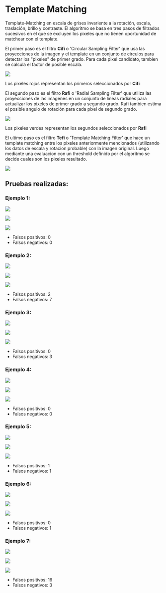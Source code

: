 # Template Matching

Template-Matching en escala de grises invariente a la rotación, escala, traslación, brillo y contraste. El algoritmo se basa en tres pasos de filtrados sucesivos en el que se excluyen los pixeles que no tienen oportunidad de matchear con el template. 

El primer paso es el filtro **Cifi** o 'Circular Sampling Filter' que usa las proyecciones de la imagen y el template en un conjunto de circulos para detectar los "pixeles" de primer grado. Para cada pixel candidato, tambien se calcula el factor de posible escala.

![](results/mounts_/first.jpg)

Los pixeles rojos representan los primeros seleccionados por **Cifi**

El segundo paso es el filtro **Rafi** o 'Radial Sampling Filter' que utiliza las proyecciones de las imagenes en un conjunto de lineas radiales para actualizar los pixeles de primer grado a segundo grado. Rafi tambien estima el posible angulo de rotación para cada pixel de segundo grado.

![](results/mounts_/second.jpg)

Los pixeles verdes representan los segundos seleccionados por **Rafi**

El ultimo paso es el filtro **Tefi** o 'Template Matching Filter' que hace un template matching entre los pixeles anteriormente mencionados (utilizando los datos de escala y rotacion probable) con la imagen original. Luego mediante una evaluacion con un threshold definido por el algoritmo se decide cuales son los pixeles resultado.

![](results/mounts_/final.jpg)



## Pruebas realizadas:

### Ejemplo 1:
![](results/sombrero_rotado_/test.png)

![](results/sombrero_rotado_/template.png)

![](results/sombrero_rotado_/final.jpg)

- Falsos positivos: 0
- Falsos negativos: 0

### Ejemplo 2:
![](results/flor_/test.png)

![](results/flor_/template.png)

![](results/flor_/final.jpg)

- Falsos positivos: 2
- Falsos negativos: 7

### Ejemplo 3:
![](results/total_/total.png)

![](results/total_/template.png)

![](results/total_/final.jpg)

- Falsos positivos: 0
- Falsos negativos: 3

### Ejemplo 4:
![](results/dolar_/t1.jpg)

![](results/dolar_/tmp1.jpg)

![](results/dolar_/final.jpg)

- Falsos positivos: 0
- Falsos negativos: 0

### Ejemplo 5:
![](results/paper_/oso/img1.png)

![](results/paper_/oso/tmp.png)

![](results/paper_/oso/final.jpg)

- Falsos positivos: 1
- Falsos negativos: 1

### Ejemplo 6:
![](results/paper_/perro/img1.png)

![](results/paper_/perro/tmp.png)

![](results/paper_/perro/final.jpg)

- Falsos positivos: 0
- Falsos negativos: 1

### Ejemplo 7:
![](results/aeropuerto/result3/test.png)

![](results/aeropuerto/result3/template.png)

![](results/aeropuerto/result3/final.jpg)

- Falsos positivos: 16
- Falsos negativos: 3

